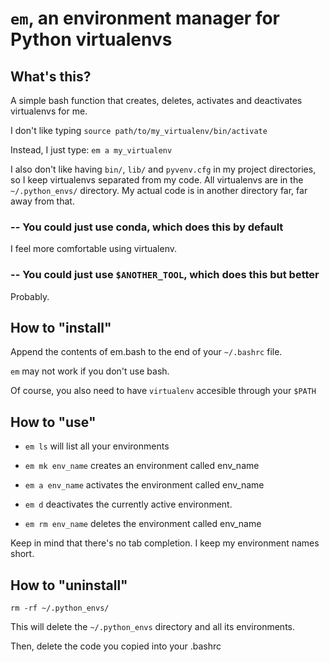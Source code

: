 # `em`, an environment manager for Python virtualenvs

## What's this?

A simple bash function that creates, deletes, activates and deactivates virtualenvs for me.

I don't like typing
    `source path/to/my_virtualenv/bin/activate`

Instead, I just type:
    `em a my_virtualenv`

I also don't like having `bin/`, `lib/` and `pyvenv.cfg` in my project directories, so I keep virtualenvs separated from my code. All virtualenvs are in the `~/.python_envs/` directory. My actual code is in another directory far, far away from that.

### -- You could just use conda, which does this by default

I feel more comfortable using virtualenv.

### -- You could just use `$ANOTHER_TOOL`, which does this but better

Probably.

## How to "install"

Append the contents of em.bash to the end of your `~/.bashrc` file.

`em` may not work if you don't use bash.

Of course, you also need to have `virtualenv` accesible through your `$PATH`

## How to "use"

- `em ls` will list all your environments

- `em mk env_name` creates an environment called env\_name

- `em a env_name` activates the environment called env\_name

- `em d` deactivates the currently active environment.

- `em rm env_name` deletes the environment called env\_name

Keep in mind that there's no tab completion. I keep my environment names short.

## How to "uninstall"

`rm -rf ~/.python_envs/`

This will delete the `~/.python_envs` directory and all its environments.

Then, delete the code you copied into your .bashrc
